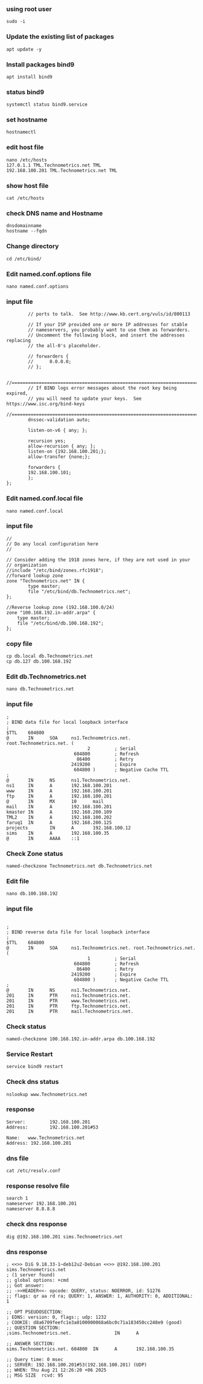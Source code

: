 ### using root user
```
sudo -i
```
### Update the existing list of packages
```
apt update -y
```

### Install packages bind9
```
apt install bind9
```

### status bind9 
```
systemctl status bind9.service
```
### set hostname
```
hostnamectl
```
### edit host file
```
nano /etc/hosts
127.0.1.1 TML.Technometrics.net TML
192.168.100.201 TML.Technometrics.net TML
```
### show host file
```
cat /etc/hosts
```
### check DNS name and Hostname
```
dnsdomainname
hostname --fqdn

```
### Change directory
```
cd /etc/bind/
```
### Edit named.conf.options file
```
nano named.conf.options
```
### input file
```
        // ports to talk.  See http://www.kb.cert.org/vuls/id/800113

        // If your ISP provided one or more IP addresses for stable
        // nameservers, you probably want to use them as forwarders.
        // Uncomment the following block, and insert the addresses replacing
        // the all-0's placeholder.

        // forwarders {
        //      0.0.0.0;
        // };

        //========================================================================
        // If BIND logs error messages about the root key being expired,
        // you will need to update your keys.  See https://www.isc.org/bind-keys
        //========================================================================
        dnssec-validation auto;

        listen-on-v6 { any; };

        recursion yes;
        allow-recursion { any; };
        listen-on {192.168.100.201;};
        allow-transfer {none;};

        forwarders {
        192.168.100.101;
        };
};
```
### Edit named.conf.local file
```
nano named.conf.local
```
### input file
```
//
// Do any local configuration here
//

// Consider adding the 1918 zones here, if they are not used in your
// organization
//include "/etc/bind/zones.rfc1918";
//forward lookup zone
zone "Technometrics.net" IN {
        type master;
        file "/etc/bind/db.Technometrics.net";
};

//Reverse lookup zone (192.168.100.0/24)
zone "100.168.192.in-addr.arpa" {
    type master;
    file "/etc/bind/db.100.168.192";
};
```
### copy file 
```
cp db.local db.Technometrics.net
cp db.127 db.100.168.192
```
### Edit db.Technometrics.net
```
nano db.Technometrics.net
```
### input file
```
;
; BIND data file for local loopback interface
;
$TTL    604800
@       IN      SOA     ns1.Technometrics.net.  root.Technometrics.net. (
                              2         ; Serial
                         604800         ; Refresh
                          86400         ; Retry
                        2419200         ; Expire
                         604800 )       ; Negative Cache TTL
;
@       IN      NS      ns1.Technometrics.net.
ns1     IN      A       192.168.100.201
www     IN      A       192.168.100.201
ftp     IN      A       192.168.100.201
@       IN      MX      10      mail
mail    IN      A       192.168.100.201
kmaster IN      A       192.168.200.109
TML2    IN      A       192.168.100.202
faruq1  IN      A       192.168.200.125
projects        IN      A       192.168.100.12
sims    IN      A       192.168.100.35
@       IN      AAAA    ::1
```
### Check Zone status
```
named-checkzone Technometrics.net db.Technometrics.net
```
### Edit file
```
nano db.100.168.192
```
### input file
```

;
; BIND reverse data file for local loopback interface
;
$TTL    604800
@       IN      SOA     ns1.Technometrics.net. root.Technometrics.net. (
                              1         ; Serial
                         604800         ; Refresh
                          86400         ; Retry
                        2419200         ; Expire
                         604800 )       ; Negative Cache TTL
;
@       IN      NS      ns1.Technometrics.net.
201     IN      PTR     ns1.Technometrics.net.
201     IN      PTR     www.Technometrics.net.
201     IN      PTR     ftp.Technometrics.net.
201     IN      PTR     mail.Technometrics.net.
```
### Check status
```
named-checkzone 100.168.192.in-addr.arpa db.100.168.192
```
### Service Restart
```
service bind9 restart
```
### Check dns status 
```
nslookup www.Technometrics.net
```
### response 
```
Server:         192.168.100.201
Address:        192.168.100.201#53

Name:   www.Technometrics.net
Address: 192.168.100.201
```
### dns file
```
cat /etc/resolv.conf
```
### response resolve file
```
search 1
nameserver 192.168.100.201
nameserver 8.8.8.8
```
### check dns response
```
dig @192.168.100.201 sims.Technometrics.net
```
### dns response
```
; <<>> DiG 9.18.33-1~deb12u2-Debian <<>> @192.168.100.201 sims.Technometrics.net
; (1 server found)
;; global options: +cmd
;; Got answer:
;; ->>HEADER<<- opcode: QUERY, status: NOERROR, id: 51276
;; flags: qr aa rd ra; QUERY: 1, ANSWER: 1, AUTHORITY: 0, ADDITIONAL: 1

;; OPT PSEUDOSECTION:
; EDNS: version: 0, flags:; udp: 1232
; COOKIE: d8a6709feefc1e3a0100000068a6bc0c71a183450cc248e9 (good)
;; QUESTION SECTION:
;sims.Technometrics.net.                IN      A

;; ANSWER SECTION:
sims.Technometrics.net. 604800  IN      A       192.168.100.35

;; Query time: 0 msec
;; SERVER: 192.168.100.201#53(192.168.100.201) (UDP)
;; WHEN: Thu Aug 21 12:26:20 +06 2025
;; MSG SIZE  rcvd: 95
```
